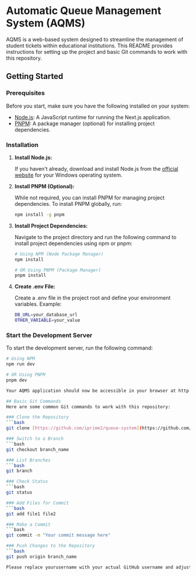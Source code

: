 # Automatic Queue Management System (AQMS)

AQMS is a web-based system designed to streamline the management of student tickets within educational institutions. This README provides instructions for setting up the project and basic Git commands to work with this repository.

## Getting Started

### Prerequisites

Before you start, make sure you have the following installed on your system:

- [Node.js](https://nodejs.org/en/download/): A JavaScript runtime for running the Next.js application.
- [PNPM](https://pnpm.io/): A package manager (optional) for installing project dependencies.

### Installation

1. **Install Node.js:**

   If you haven't already, download and install Node.js from the [official website](https://nodejs.org/en/download/) for your Windows operating system.

2. **Install PNPM (Optional):**

   While not required, you can install PNPM for managing project dependencies. To install PNPM globally, run:

   ```bash
   npm install -g pnpm

3. **Install Project Dependencies:**

   Navigate to the project directory and run the following command to install project dependencies using npm or pnpm:

   ```bash
   # Using NPM (Node Package Manager)
   npm install

   # OR Using PNPM (Package Manager)
   pnpm install

4. **Create .env File:**

   Create a .env file in the project root and define your environment variables. Example:

   ```bash
   DB_URL=your_database_url
   OTHER_VARIABLE=your_value

### Start the Development Server

To start the development server, run the following command:

   ```bash
   # Using NPM
   npm run dev

   # OR Using PNPM
   pnpm dev

Your AQMS application should now be accessible in your browser at http://localhost:3000.

## Basic Git Commands
   Here are some common Git commands to work with this repository:

### Clone the Repository
   ```bash
   git clone [https://github.com/iprime2/queue-system](https://github.com/iprime2/queue-system)

### Switch to a Branch
   ```bash
   git checkout branch_name

### List Branches
   ```bash
   git branch

### Check Status
   ```bash
   git status

### Add Files for Commit
   ```bash
   git add file1 file2

### Make a Commit
   ```bash
   git commit -m "Your commit message here"

### Push Changes to the Repository
   ```bash
   git push origin branch_name

Please replace yourusername with your actual GitHub username and adjust the branch names as needed.
